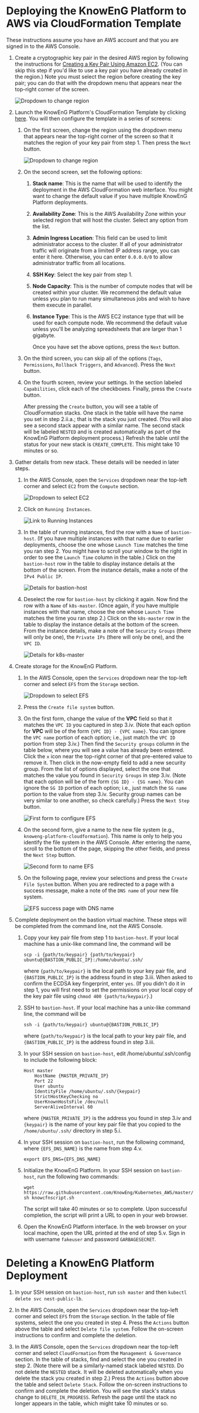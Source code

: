 # Deploying the KnowEnG Platform to AWS via CloudFormation Template

These instructions assume you have an AWS account and that you are signed in to the AWS Console.

1. Create a cryptographic key pair in the desired AWS region by following the instructions
for [Creating a Key Pair Using Amazon EC2](https://docs.aws.amazon.com/AWSEC2/latest/UserGuide/ec2-key-pairs.html#having-ec2-create-your-key-pair).
(You can skip this step if you'd like to use a key pair you have already created in the region.)
Note you must select the region before creating the key pair; you can do that with the
dropdown menu that appears near the top-right corner of the screen.

   ![Dropdown to change region](https://github.com/KnowEnG/Kubernetes_AWS/raw/master/cloudformation/img/1-change_region.png)


2. Launch the KnowEnG Platform's CloudFormation Template by clicking [here](https://console.aws.amazon.com/cloudformation/home?region=us-west-1#/stacks/new?stackName=KnowEnG-Platform&templateURL=https://s3.amazonaws.com/knowscripts/knoweng-platform-simple.template).
You will then configure the template in a series of screens:

   1. On the first screen, change the region using the dropdown menu that appears
      near the top-right corner of the screen so that it matches the region of your 
      key pair from step 1. Then press the `Next` button.

      ![Dropdown to change region](https://github.com/KnowEnG/Kubernetes_AWS/raw/master/cloudformation/img/2a-change_region_and_next.png)

   2. On the second screen, set the following options:

      1. **Stack name**: This is the name that will be used to identify the deployment
         in the AWS CloudFormation web interface. You might want to change the default value
         if you have multiple KnowEnG Platform deployments.

      2. **Availability Zone**: This is the AWS Availability Zone within your selected region
         that will host the cluster. Select any option from the list.

      3. **Admin Ingress Location**: This field can be used to limit administrator access
         to the cluster. If all of your administrator traffic will originate from a limited
         IP address range, you can enter it here. Otherwise, you can enter `0.0.0.0/0` to allow
         administrator traffic from all locations.

      4. **SSH Key**: Select the key pair from step 1.

      5. **Node Capacity**: This is the number of compute nodes that will be created within your cluster.
         We recommend the default value unless you plan to run many simultaneous jobs and wish
         to have them execute in parallel.

      6. **Instance Type**: This is the AWS EC2 instance type that will be used for each
         compute node. We recommend the default value unless you'll be analyzing spreadsheets
         that are larger than 1 gigabyte.

         Once you have set the above options, press the `Next` button.

   3. On the third screen, you can skip all of the options (`Tags`, `Permissions`, `Rollback Triggers`, 
      and `Advanced`). Press the `Next` button.

   4. On the fourth screen, review your settings. In the section labeled `Capabilities`, click 
      each of the checkboxes. Finally, press the `Create` button.
  
      After pressing the `Create` button, you will see a table of CloudFormation stacks.
      One stack in the table will have the name you set in step 2.ii.a.; that is the stack
      you just created. (You will also see a second stack appear with a similar name. 
      The second stack will be labeled `NESTED` and is created automatically as part of
      the KnowEnG Platform deployment process.) Refresh the table until the status for your new stack is
      `CREATE_COMPLETE`. This might take 10 minutes or so.

3. Gather details from new stack. These details will be needed in later steps.

   1. In the AWS Console, open the `Services` dropdown near the top-left corner and select `EC2`
      from the `Compute` section.
      
      ![Dropdown to select EC2](https://github.com/KnowEnG/Kubernetes_AWS/raw/master/cloudformation/img/3a-open_ec2.png)

   2. Click on `Running Instances`.
   
      ![Link to Running Instances](https://github.com/KnowEnG/Kubernetes_AWS/raw/master/cloudformation/img/3b-open_running_instances.png)
      
   3. In the table of running instances, find the row with a `Name` of `bastion-host`. (If you have
      multiple instances with that name due to earlier deployments, choose the one whose `Launch Time` 
      matches the time you ran step 2. You might have to scroll your window to the right in order to see 
      the `Launch Time` column in the table.) Click on the `bastion-host` row in the table to display 
      instance details at the bottom of the screen. From the instance details, make a note of the 
      `IPv4 Public IP`.
   
      ![Details for bastion-host](https://github.com/KnowEnG/Kubernetes_AWS/raw/master/cloudformation/img/3c-get_bastion_details.png)

   4. Deselect the row for `bastion-host` by clicking it again. Now find the row with a `Name` of
      `k8s-master`. (Once again, if you have multiple instances with that name, choose the one whose 
      `Launch Time` matches the time you ran step 2.) Click on the `k8s-master` row in the table to display 
      the instance details at the bottom of the screen. From the instance details, make a note of the
      `Security Groups` (there will only be one), the `Private IPs` (there will only be one), and the `VPC ID`.

      ![Details for k8s-master](https://github.com/KnowEnG/Kubernetes_AWS/raw/master/cloudformation/img/3d-get_master_details.png)
    
4. Create storage for the KnowEnG Platform.

   1. In the AWS Console, open the `Services` dropdown near the top-left corner and select `EFS`
      from the `Storage` section.
      
      ![Dropdown to select EFS](https://github.com/KnowEnG/Kubernetes_AWS/raw/master/cloudformation/img/4a-open_efs.png)

   2. Press the `Create file system` button.
   
   3. On the first form, change the value of the **VPC** field so that it matches the `VPC ID` you
      captured in step 3.iv. (Note that each option for **VPC** will be of the form `{VPC ID} - {VPC name}`.
      You can ignore the `VPC name` portion of each option; i.e., just match the `VPC ID` portion from
      step 3.iv.) Then find the `Security groups` column in the table below, where you will see a value
      has already been entered. Click the `x` icon near the top-right corner of that pre-entered value to
      remove it. Then click in the now-empty field to add a new security group. From the list of options
      displayed, select the one that matches the value you found in `Security Groups` in step 3.iv. (Note 
      that each option will be of the form `{SG ID} - {SG name}`. You can ignore the `SG ID` portion of 
      each option; i.e., just match the `SG name` portion to the value from step 3.iv. Security group 
      names can be very similar to one another, so check carefully.) Press the `Next Step` button.
   
      ![First form to configure EFS](https://github.com/KnowEnG/Kubernetes_AWS/raw/master/cloudformation/img/4c-configure_efs.png)

   4. On the second form, give a name to the new file system (e.g., `knoweng-platform-cloudformation`).           This name is only to help you identify the file system in the AWS Console. After entering the name,         scroll to the bottom of the page, skipping the other fields, and press the `Next Step` button.

      ![Second form to name EFS](https://github.com/KnowEnG/Kubernetes_AWS/raw/master/cloudformation/img/4d-name_efs.png)

   5. On the following page, review your selections and press the `Create File System` button. When you
      are redirected to a page with a success message, make a note of the `DNS name` of your new file  
      system.

      ![EFS success page with DNS name](https://github.com/KnowEnG/Kubernetes_AWS/raw/master/cloudformation/img/4e-get_efs_dns.png)

5. Complete deployment on the bastion virtual machine. These steps will be completed from the command
   line, not the AWS Console.

   1. Copy your key pair file from step 1 to `bastion-host`. If your local machine has
      a unix-like command line, the command will be
  
      ```
      scp -i {path/to/keypair} {path/to/keypair} ubuntu@{BASTION_PUBLIC_IP}:/home/ubuntu/.ssh/
      ```
  
      where `{path/to/keypair}` is the local path to your key pair file, and `{BASTION_PUBLIC_IP}`
      is the address found in step 3.iii. When asked to confirm the ECDSA key fingerprint, enter `yes`.
      (If you didn't do it in step 1, you will first need to set
      the permissions on your local copy of the key pair file using `chmod 400 {path/to/keypair}`.)
  
   2. SSH to `bastion-host`. If your local machine has a unix-like command line, the command
      will be
  
      ```
      ssh -i {path/to/keypair} ubuntu@{BASTION_PUBLIC_IP}
      ```
  
      where `{path/to/keypair}` is the local path to your key pair file, and `{BASTION_PUBLIC_IP}`
      is the address found in step 3.iii.
  
   3. In your SSH session on `bastion-host`, edit /home/ubuntu/.ssh/config to include the following block:

      ```
      Host master
          HostName {MASTER_PRIVATE_IP}
          Port 22
          User ubuntu
          IdentityFile /home/ubuntu/.ssh/{keypair}
          StrictHostKeyChecking no
          UserKnownHostsFile /dev/null
          ServerAliveInterval 60
      ```
   
      where `{MASTER_PRIVATE_IP}` is the address you found in step 3.iv and `{keypair}` is
      the name of your key pair file that you copied to the `/home/ubuntu/.ssh/` directory in step 5.i.

    4. In your SSH session on `bastion-host`, run the following command, where `{EFS_DNS_NAME}`
       is the name from step 4.v.

       ```
       export EFS_DNS={EFS_DNS_NAME}
       ```

    5. Initialize the KnowEnG Platform. In your SSH session on `bastion-host`, run 
       the following two commands:
   
       ```
       wget https://raw.githubusercontent.com/KnowEng/Kubernetes_AWS/master/cloudformation/knowcfnscript.sh
       sh knowcfnscript.sh
       ```
   
       The script will take 40 minutes or so to complete. Upon successful completion, the 
       script will print a URL to open in your web browser.
   
    6. Open the KnowEnG Platform interface. In the web browser on your local machine, open 
       the URL printed at the end of step 5.v. Sign in with username `fakeuser` and password
       `GARBAGESECRET`.

# Deleting a KnowEnG Platform Deployment

1. In your SSH session on `bastion-host`, run `ssh master` and then `kubectl delete svc nest-public-lb`.

2. In the AWS Console, open the `Services` dropdown near the top-left corner and select `EFS`
   from the `Storage` section. In the table of file systems, select the one you created in step 4.
   Press the `Actions` button above the table and select `Delete file system`. Follow the on-screen     
   instructions to confirm and complete the deletion.

3. In the AWS Console, open the `Services` dropdown near the top-left corner and select
   `CloudFormation` from the `Management & Governance` section. In the table of stacks, 
   find and select the one you created in step 2. (Note there will be a similarly-named stack labeled 
   `NESTED`. Do not delete the `NESTED` stack. It will be deleted automatically when you
   delete the stack you created in step 2.) Press the `Actions` button above the table
   and select `Delete Stack`. Follow the on-screen instructions to confirm and 
   complete the deletion. You will see the stack's status change to `DELETE_IN_PROGRESS`.
   Refresh the page until the stack no longer appears in the table, which might take 10 
   minutes or so.
